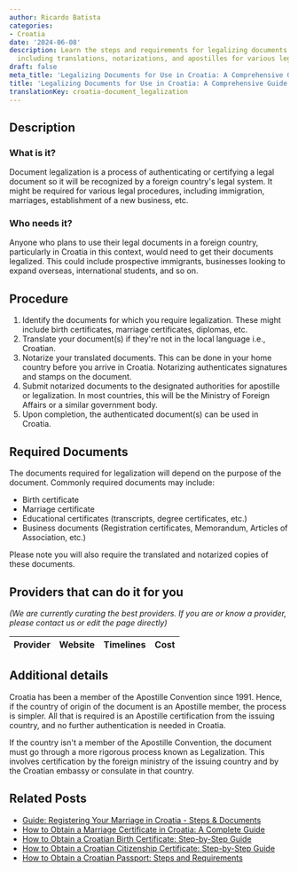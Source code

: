 ```yaml
---
author: Ricardo Batista
categories:
- Croatia
date: '2024-06-08'
description: Learn the steps and requirements for legalizing documents for Croatia,
  including translations, notarizations, and apostilles for various legal procedures.
draft: false
meta_title: 'Legalizing Documents for Use in Croatia: A Comprehensive Guide'
title: 'Legalizing Documents for Use in Croatia: A Comprehensive Guide'
translationKey: croatia-document_legalization
---
```


## Description
### What is it?
Document legalization is a process of authenticating or certifying a legal document so it will be recognized by a foreign country's legal system. It might be required for various legal procedures, including immigration, marriages, establishment of a new business, etc.

### Who needs it?
Anyone who plans to use their legal documents in a foreign country, particularly in Croatia in this context, would need to get their documents legalized. This could include prospective immigrants, businesses looking to expand overseas, international students, and so on. 

## Procedure

1. Identify the documents for which you require legalization. These might include birth certificates, marriage certificates, diplomas, etc. 
2. Translate your document(s) if they're not in the local language i.e., Croatian. 
3. Notarize your translated documents. This can be done in your home country before you arrive in Croatia. Notarizing authenticates signatures and stamps on the document.
4. Submit notarized documents to the designated authorities for apostille or legalization. In most countries, this will be the Ministry of Foreign Affairs or a similar government body.
5. Upon completion, the authenticated document(s) can be used in Croatia.

## Required Documents

The documents required for legalization will depend on the purpose of the document. Commonly required documents may include:

- Birth certificate
- Marriage certificate
- Educational certificates (transcripts, degree certificates, etc.) 
- Business documents (Registration certificates, Memorandum, Articles of Association, etc.)

Please note you will also require the translated and notarized copies of these documents.

## Providers that can do it for you

_(We are currently curating the best providers. If you are or know a provider, please contact us or edit the page directly)_

| Provider        |     Website     |     Timelines    |       Cost      |
| :-------------: | :-------------: |  :-------------: | :-------------: |

## Additional details

Croatia has been a member of the Apostille Convention since 1991. Hence, if the country of origin of the document is an Apostille member, the process is simpler. All that is required is an Apostille certification from the issuing country, and no further authentication is needed in Croatia.

If the country isn't a member of the Apostille Convention, the document must go through a more rigorous process known as Legalization. This involves certification by the foreign ministry of the issuing country and by the Croatian embassy or consulate in that country.
## Related Posts

- [Guide: Registering Your Marriage in Croatia - Steps & Documents](https://tramitit.com/guides/croatia/entry_into_the_marriage_register/)
- [How to Obtain a Marriage Certificate in Croatia: A Complete Guide](https://tramitit.com/guides/croatia/issuance_of_marriage_certificate/)
- [How to Obtain a Croatian Birth Certificate: Step-by-Step Guide](https://tramitit.com/guides/croatia/issuance_of_birth_certificate/)
- [How to Obtain a Croatian Citizenship Certificate: Step-by-Step Guide](https://tramitit.com/guides/croatia/issuance_of_citizenship_certificate/)
- [How to Obtain a Croatian Passport: Steps and Requirements](https://tramitit.com/guides/croatia/issuance_of_passport/)